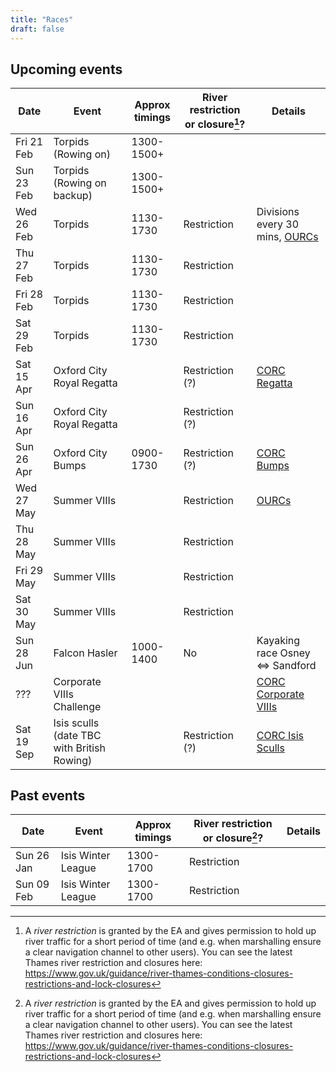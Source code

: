 ```yaml
---
title: "Races"
draft: false
---
```


## Upcoming events

|    Date    |                   Event                    | Approx timings | River restriction or closure[^*]? |                                      Details                                      |
| ---------- | ------------------------------------------ | -------------- | --------------------------------- | --------------------------------------------------------------------------------- |
| Fri 21 Feb | Torpids (Rowing on)                        | 1300-1500+     |                                   |                                                                                   |
| Sun 23 Feb | Torpids (Rowing on backup)                 | 1300-1500+     |                                   |                                                                                   |
| Wed 26 Feb | Torpids                                    | 1130-1730      | Restriction                       | Divisions every 30 mins, [OURCs](https://ourcs.co.uk/)                                                     |
| Thu 27 Feb | Torpids                                    | 1130-1730      | Restriction                       |                                                                                   |
| Fri 28 Feb | Torpids                                    | 1130-1730      | Restriction                       |                                                                                   |
| Sat 29 Feb | Torpids                                    | 1130-1730      | Restriction                       |                                                                                   |
| Sat 15 Apr | Oxford City Royal Regatta                  |                | Restriction (?)                   | [CORC Regatta](http://oxfordrowingclub.org.uk/oxford-city-royal-regatta/)         |
| Sun 16 Apr | Oxford City Royal Regatta                  |                | Restriction (?)                   |                                                                                   |
| Sun 26 Apr | Oxford City Bumps                          | 0900-1730      | Restriction (?)                   | [CORC Bumps](http://oxfordrowingclub.org.uk/oxford-city-bumping-races/)           |
| Wed 27 May | Summer VIIIs                               |                | Restriction                       | [OURCs](https://ourcs.co.uk/)                                                     |
| Thu 28 May | Summer VIIIs                               |                | Restriction                       |                                                                                   |
| Fri 29 May | Summer VIIIs                               |                | Restriction                       |                                                                                   |
| Sat 30 May | Summer VIIIs                               |                | Restriction                       |                                                                                   |
| Sun 28 Jun | Falcon Hasler                              | 1000-1400      | No                                | Kayaking race Osney <=> Sandford                                                  |
| ???        | Corporate VIIIs Challenge                  |                |                                   | [CORC Corporate VIIIs](http://oxfordrowingclub.org.uk/corporate-eight-challenge/) |
| Sat 19 Sep | Isis sculls (date TBC with British Rowing) |                | Restriction (?)                   | [CORC Isis Sculls](http://oxfordrowingclub.org.uk/isis-sculls/)                   |
## Past events

|       Date      |                   Event                    | Approx timings | River restriction or closure[^*]? |                          Details                          |
| --------------- | ------------------------------------------ | -------------- | ------------------------------- | --------------------------------------------------------- |
| Sun 26 Jan | Isis Winter League                         | 1300-1700      | Restriction                     |                                                           |
| Sun 09 Feb | Isis Winter League                         | 1300-1700      | Restriction                     |                                                           |

[^*]: A _river restriction_ is granted by the EA and gives permission to hold up river traffic for a short period of time (and e.g. when marshalling ensure a clear navigation channel to other users). You can see the latest Thames river restriction and closures here: https://www.gov.uk/guidance/river-thames-conditions-closures-restrictions-and-lock-closures
